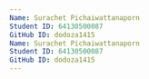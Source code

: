 ```yaml
---
Name: Surachet Pichaiwattanaporn
Student ID: 64130500087
GitHub ID: dodoza1415
Name: Surachet Pichaiwattanaporn
Student ID: 64130500087
GitHub ID: dodoza1415
---
```




